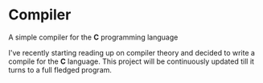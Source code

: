 # Compiler
A simple compiler for the **C** programming language

I've recently starting reading up on compiler theory and decided to write a compile for the **C** language. This project will be continuously updated till it turns to a full fledged program.
